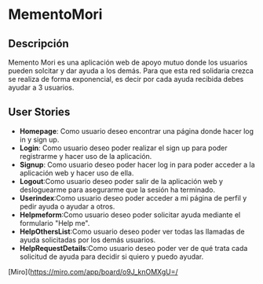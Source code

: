 # MementoMori

## Descripción

Memento Mori es una aplicación web de apoyo mutuo donde los usuarios pueden solcitar y dar ayuda a los demás. Para que esta red solidaria crezca se realiza de forma exponencial, es decir por cada ayuda recibida debes ayudar a 3 usuarios.

## User Stories
* **Homepage**: Como usuario deseo encontrar una página donde hacer log in y sign up.
* **Login**: Como usuario deseo poder realizar el sign up para poder registrarme y hacer uso de la aplicación.
* **Signup**: Como usuario deseo poder hacer log in para poder acceder a la aplicación web y hacer uso de ella.
* **Logout**:Como usuario deseo poder salir de la aplicación web y desloguearme para asegurarme que la sesión ha terminado.
* **Userindex**:Como usuario deseo poder acceder a mi página de perfil y pedir ayuda o ayudar a otros.
* **Helpmeform**:Como usuario deseo poder solicitar ayuda mediante el formulario "Help me".
* **HelpOthersList**:Como usuario deseo poder ver todas las llamadas de ayuda solicitadas por los demás usuarios.
* **HelpRequestDetails**:Como usuario deseo poder ver de qué trata cada solicitud de ayuda para decidir si quiero y puedo ayudar.



[Miro](https://miro.com/app/board/o9J_knOMXgU=/
